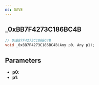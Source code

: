 ```yaml
---
ns: SAVE
---
```

## _0xBB7F4273C186BC4B

```c
// 0xBB7F4273C186BC4B
void _0xBB7F4273C186BC4B(Any p0, Any p1);
```

## Parameters
* **p0**:
* **p1**:
